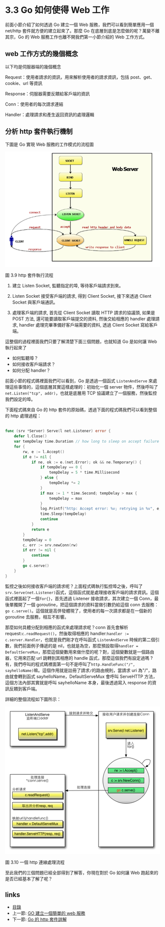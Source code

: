 # 3.3 Go 如何使得 Web 工作
前面小節介紹了如何透過 Go 建立一個 Web 服務，我們可以看到簡單應用一個 net/http 套件就方便的建立起來了。那麼 Go 在底層到底是怎麼做的呢？萬變不離其宗，Go 的 Web 服務工作也離不開我們第一小節介紹的 Web 工作方式。

## web 工作方式的幾個概念

以下均是伺服器端的幾個概念

Request：使用者請求的資訊，用來解析使用者的請求資訊，包括 post、get、cookie、url 等資訊

Response：伺服器需要反饋給客戶端的資訊

Conn：使用者的每次請求連結

Handler：處理請求和產生返回資訊的處理邏輯

## 分析 http 套件執行機制

下圖是 Go 實現 Web 服務的工作模式的流程圖

![](images/3.3.http.png)

圖 3.9 http 套件執行流程

1. 建立 Listen Socket, 監聽指定的埠, 等待客戶端請求到來。

2. Listen Socket 接受客戶端的請求, 得到 Client Socket, 接下來透過 Client Socket 與客戶端通訊。

3. 處理客戶端的請求, 首先從 Client Socket 讀取 HTTP 請求的協議頭, 如果是 POST 方法, 還可能要讀取客戶端提交的資料, 然後交給相應的 handler 處理請求, handler 處理完畢準備好客戶端需要的資料, 透過 Client Socket 寫給客戶端。

這整個的過程裡面我們只要了解清楚下面三個問題，也就知道 Go 是如何讓 Web 執行起來了

- 如何監聽埠？
- 如何接收客戶端請求？
- 如何分配 handler？

前面小節的程式碼裡面我們可以看到，Go 是透過一個函式 `ListenAndServe` 來處理這些事情的，這個底層其實這樣處理的：初始化一個 server 物件，然後呼叫了`net.Listen("tcp", addr)`，也就是底層用 TCP 協議建立了一個服務，然後監控我們設定的埠。

下面程式碼來自 Go 的 http 套件的原始碼，透過下面的程式碼我們可以看到整個的 http 處理過程：
```Go

func (srv *Server) Serve(l net.Listener) error {
	defer l.Close()
	var tempDelay time.Duration // how long to sleep on accept failure
	for {
		rw, e := l.Accept()
		if e != nil {
			if ne, ok := e.(net.Error); ok && ne.Temporary() {
				if tempDelay == 0 {
					tempDelay = 5 * time.Millisecond
				} else {
					tempDelay *= 2
				}
				if max := 1 * time.Second; tempDelay > max {
					tempDelay = max
				}
				log.Printf("http: Accept error: %v; retrying in %v", e, tempDelay)
				time.Sleep(tempDelay)
				continue
			}
			return e
		}
		tempDelay = 0
		c, err := srv.newConn(rw)
		if err != nil {
			continue
		}
		go c.serve()
	}
}

```
監控之後如何接收客戶端的請求呢？上面程式碼執行監控埠之後，呼叫了`srv.Serve(net.Listener)`函式，這個函式就是處理接收客戶端的請求資訊。這個函式裡面起了一個`for{}`，首先透過 Listener 接收請求，其次建立一個 Conn，最後單獨開了一個 goroutine，把這個請求的資料當做引數扔給這個 conn 去服務：`go c.serve()`。這個就是高併發體現了，使用者的每一次請求都是在一個新的 goroutine 去服務，相互不影響。

那麼如何具體分配到相應的函式來處理請求呢？conn 首先會解析 request:`c.readRequest()`，然後取得相應的 handler:`handler := c.server.Handler`，也就是我們剛才在呼叫函式 `ListenAndServe` 時候的第二個引數，我們前面例子傳遞的是 nil，也就是為空，那麼預設取得`handler = DefaultServeMux`，那麼這個變數用來做什麼的呢？對，這個變數就是一個路由器，它用來匹配 url 跳轉到其相應的 handle 函式，那麼這個我們有設定過嗎 ? 有，我們呼叫的程式碼裡面第一句不是呼叫了`http.HandleFunc("/", sayhelloName)`嘛。這個作用就是註冊了請求`/`的路由規則，當請求 uri 為"/"，路由就會轉到函式 sayhelloName，DefaultServeMux 會呼叫 ServeHTTP 方法，這個方法內部其實就是呼叫 sayhelloName 本身，最後透過寫入 response 的資訊反饋到客戶端。


詳細的整個流程如下圖所示：

![](images/3.3.illustrator.png)

圖 3.10 一個 http 連線處理流程

至此我們的三個問題已經全部得到了解答，你現在對於 Go 如何讓 Web 跑起來的是否已經基本了解了呢？


## links
   * [目錄](<preface.md>)
   * 上一節: [GO 建立一個簡單的 web 服務](<03.2.md>)
   * 下一節: [Go 的 http 套件詳解](<03.4.md>)
